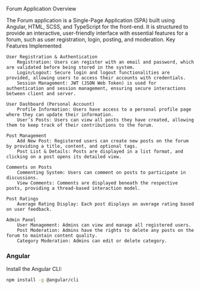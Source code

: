 Forum Application Overview

The Forum application is a Single-Page Application (SPA) built using Angular, HTML, SCSS, and TypeScript for the front-end. It is structured to provide an interactive, user-friendly interface with essential features for a forum, such as user registration, login, posting, and moderation.
Key Features Implemented

    User Registration & Authentication
        Registration: Users can register with an email and password, which are validated before being stored in the system.
        Login/Logout: Secure login and logout functionalities are provided, allowing users to access their accounts with credentials.
        Session Management: JWT (JSON Web Token) is used for authentication and session management, ensuring secure interactions between client and server.

    User Dashboard (Personal Account)
        Profile Information: Users have access to a personal profile page where they can update their information.
        User’s Posts: Users can view all posts they have created, allowing them to keep track of their contributions to the forum.

    Post Management
        Add New Post: Registered users can create new posts on the forum by providing a title, content, and optional tags.
        Post List & Details: Posts are displayed in a list format, and clicking on a post opens its detailed view.

    Comments on Posts
        Commenting System: Users can comment on posts to participate in discussions.
        View Comments: Comments are displayed beneath the respective posts, providing a thread-based interaction model.

    Post Ratings
        Average Rating Display: Each post displays an average rating based on user feedback.

    Admin Panel
        User Management: Admins can view and manage all registered users.
        Post Moderation: Admins have the rights to delete any posts on the forum to maintain content quality.
        Category Moderation: Admins can edit or delete category.

### Angular

Install the Angular CLI:

```sh
npm install -g @angular/cli
```
